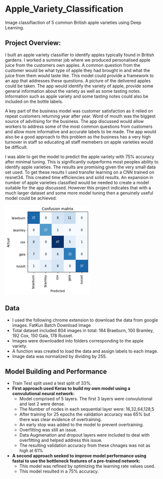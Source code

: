 # Apple_Variety_Classification
Image classifiaction of 5 common British apple varieties using Deep Learning.

## Project Overview:
I built an apple variety classifier to identify apples typically found in British gardens. I worked a summer job where we produced personalised apple juice from the customers own apples. A common question from the customer would be what type of apple they had brought in and what the juice from them would taste like. This model could provide a framework to an app that addresses these questions. A picture of the delivered apples could be taken. The app would  identify the variety of apple, provide some general information about the variety as well as some tasting notes. Information such as apple variety and some tasting notes could also be included on the bottle labels.

A key part of the business model was customer satisfaction as it relied on repeat customers returning year after year. Word of mouth was the biggest source of advitising for the business. The app discussed would allow workers to address some of the most common questions from customers and allow more informative and accurate labels to be made. The app would also be a good approach to this problem as the business has a very high turnover in staff so educating all staff memebers on apple varieties would be difficult.

I was able to get the model to predict the apple variety with 75% accuracy after minimal tuning. This is significantly outperforms most peoples ability to identify apple varieties. The results are promising given the very small data set used. To get these results I used transfer learning on a CNN trained on resnet34. This created time efficiencies and solid results. An expansion in number of apple varieties classified would be needed to create a model suitable for the app discussed. However this project indicates that with a much larger dataset and some more model tuning then a genuinely useful model could be achieved.

![alt text](https://github.com/WiltshireWizard/Apple_Variety_Classification/blob/master/Confusion_Matrix.png)


## Data 
* I used the following chrome extension to download the data from google images. FatKun Batch Download Image
* Total dataset included 804 images in total: 184 Braeburn, 100 Bramley, 192 Cox, 150 Gala, 178 Russet.
* Images were downloaded into folders corresponding to the apple variety.
* A function was created to load the data and assign labels to each image.
* Image data was normalized by dividing by 255.

## Model Building and Performance
* Train Test split used a test split of 33%.
* **First approach used Keras to build my own model using a convulutional neural network:**
    * Model comprised of 5 layers. The first 3 layers were convulutional and last 2 were dense.
    * The Number of nodes in each sequential layer were: 16,32,64,128,5
    * After training for 25 epochs the validation accuracy was 65% but there was clear evidence of overtraining.
    * An early stop was added to the model to prevent overtraining.
    * Overfitting was still an issue.
    * Data Augmenation and dropout layers were included to deal with overfitting and helped address this issue.
    * The resulting validation accuracy from these chnages was not as high at 61%
* **A second approach seeked to improve model performance using fastai to use the bottleneck features of a pre-trained network:**
    * This model was refined by optimizing the learning rate values used.
    * This model resulted in a 75% accuracy.
   


